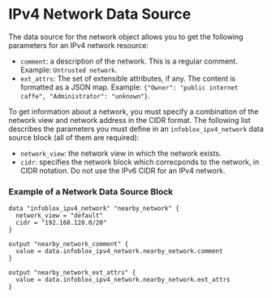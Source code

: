 # IPv4 Network Data Source

The data source for the network object allows you to get the following parameters for an IPv4 network resource:

* `comment`: a description of the network. This is a regular comment. Example: `Untrusted network`.
* `ext_attrs`: The set of extensible attributes, if any. The content is formatted as a JSON map. Example: `{"Owner": "public internet caffe", "Administrator": "unknown"}`.

To get information about a network, you must specify a combination of the network view and
network address in the CIDR format.
The following list describes the parameters you must define in an `infoblox_ipv4_network` data source block (all of them are required):

* `network_view`: the network view in which the network exists.
* `cidr`: specifies the network block which correcponds to the network, in CIDR notation. Do not use the IPv6 CIDR for an IPv4 network.

### Example of a Network Data Source Block

```hcl
data "infoblox_ipv4_network" "nearby_network" {
  network_view = "default"
  cidr = "192.168.128.0/20"
}

output "nearby_network_comment" {
  value = data.infoblox_ipv4_network.nearby_network.comment
}

output "nearby_network_ext_attrs" {
  value = data.infoblox_ipv4_network.nearby_network.ext_attrs
}
```
